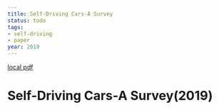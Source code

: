 ```yaml
---
title: Self-Driving Cars-A Survey
status: todo
tags:
- self-driving
- paper
year: 2019
---
```


[local pdf](../../../pdfs/2019-Self-Driving%20Cars-A%20Survey.pdf)

# Self-Driving Cars-A Survey(2019)
